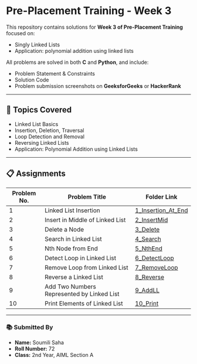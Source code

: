 # Pre-Placement Training - Week 3

This repository contains solutions for **Week 3 of Pre-Placement Training** focused on:

* Singly Linked Lists  
* Application: polynomial addition using linked lists

All problems are solved in both **C** and **Python**, and include:

* Problem Statement & Constraints  
* Solution Code 
* Problem submission screenshots on **GeeksforGeeks** or **HackerRank**

---

## 📌 Topics Covered

* Linked List Basics  
* Insertion, Deletion, Traversal  
* Loop Detection and Removal  
* Reversing Linked Lists  
* Application: Polynomial Addition using Linked Lists

---

## 📋 Assignments

| Problem No. | Problem Title                              | Folder Link                      |
| ----------- | ------------------------------------------ | -------------------------------- |
| 1           | Linked List Insertion                      | [1\_Insertion_At_End](./1_Insertion_At_End)          |
| 2           | Insert in Middle of Linked List            | [2\_InsertMid](./2_InsertMid)    |
| 3           | Delete a Node                              | [3\_Delete](./3_Delete)          |
| 4           | Search in Linked List                      | [4\_Search](./4_Search)          |
| 5           | Nth Node from End                          | [5\_NthEnd](./5_NthEnd)          |
| 6           | Detect Loop in Linked List                 | [6\_DetectLoop](./6_DetectLoop)  |
| 7           | Remove Loop from Linked List               | [7\_RemoveLoop](./7_RemoveLoop)  |
| 8           | Reverse a Linked List                      | [8\_Reverse](./8_Reverse)        |
| 9           | Add Two Numbers Represented by Linked List | [9\_AddLL](./9_AddLL)            |
| 10          | Print Elements of Linked List              | [10\_Print](./10_Print)          |

---

### 📚 Submitted By

* **Name:** Soumili Saha  
* **Roll Number:** 72  
* **Class:** 2nd Year, AIML Section A
